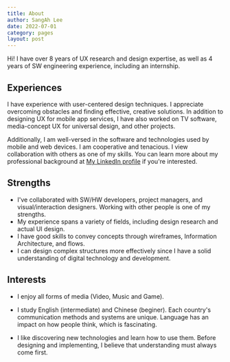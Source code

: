 ```yaml
---
title: About
author: SangAh Lee
date: 2022-07-01
category: pages
layout: post
---
```


Hi! I have over 8 years of UX research and design expertise, as well as 4 years of SW engineering experience, including an internship.

## Experiences

I have experience with user-centered design techniques. I appreciate overcoming obstacles and finding effective, creative solutions. In addition to designing UX for mobile app services, I have also worked on TV software, media-concept UX for universal design, and other projects.

Additionally, I am well-versed in the software and technologies used by mobile and web devices. 
I am cooperative and tenacious. I view collaboration with others as one of my skills.
You can learn more about my professional background at [My LinkedIn profile](https://www.linkedin.com/in/sangah-lee/) if you're interested.


## Strengths

- I've collaborated with SW/HW developers, project managers, and visual/interaction designers. Working with other people is one of my strengths.
- My experience spans a variety of fields, including design research and actual UI design.
- I have good skills to convey concepts through wireframes, Information Architecture, and flows.
- I can design complex structures more effectively since I have a solid understanding of digital technology and development.


## Interests

- I enjoy all forms of media (Video, Music and Game).

- I study English (intermediate) and Chinese (beginer).
Each country's communication methods and systems are unique. Language has an impact on how people think, which is fascinating.

- I like discovering new technologies and learn how to use them.
Before designing and implementing, I believe that understanding must always come first.